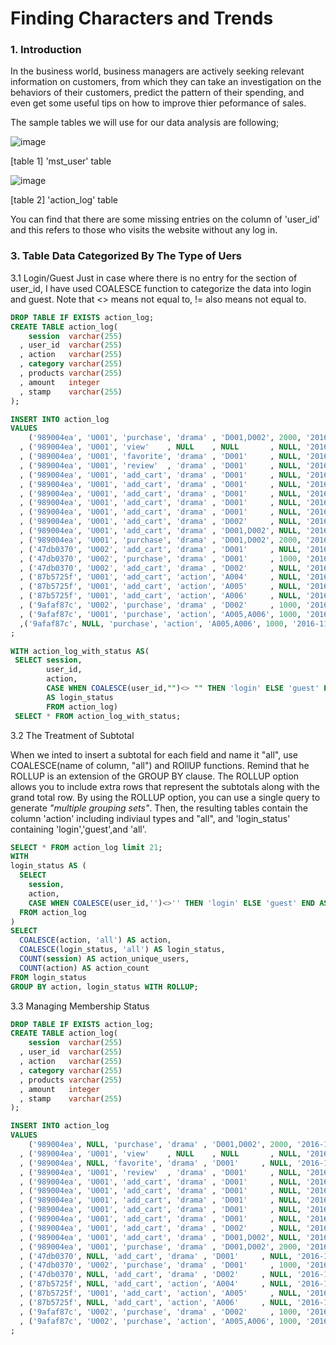 Finding Characters and Trends 
=============================

### 1. Introduction 

In the business world, business managers are actively seeking relevant information on customers, from which they 
can take an investigation on the behaviors of their customers, predict the pattern of their spending, and 
even get some useful tips on how to improve thier peformance of sales. 


The sample tables we will use for our data analysis are following; 


![image](https://user-images.githubusercontent.com/53164959/62774808-e6417180-bae0-11e9-9d8c-56dbd2f69355.png)

[table 1]  'mst_user' table


![image](https://user-images.githubusercontent.com/53164959/62774912-2e609400-bae1-11e9-94da-bb5205a38942.png)

[table 2] 'action_log' table 

You can find that there are some missing entries on the column of 'user_id' and this refers to those
who visits the website without any log in. 


### 3. Table Data Categorized By The Type of Uers

3.1  Login/Guest 
Just in case where there is no entry for the section of user_id, I have used
COALESCE function to categorize the data into login and guest. Note that <> means not equal to, != also means not equal to.

```sql
DROP TABLE IF EXISTS action_log;
CREATE TABLE action_log(
    session  varchar(255)
  , user_id  varchar(255)
  , action   varchar(255)
  , category varchar(255)
  , products varchar(255)
  , amount   integer
  , stamp    varchar(255)
);

INSERT INTO action_log
VALUES
    ('989004ea', 'U001', 'purchase', 'drama' , 'D001,D002', 2000, '2016-11-03 18:10:00')
  , ('989004ea', 'U001', 'view'    , NULL    , NULL       , NULL, '2016-11-03 18:00:00')
  , ('989004ea', 'U001', 'favorite', 'drama' , 'D001'     , NULL, '2016-11-03 18:00:00')
  , ('989004ea', 'U001', 'review'  , 'drama' , 'D001'     , NULL, '2016-11-03 18:00:00')
  , ('989004ea', 'U001', 'add_cart', 'drama' , 'D001'     , NULL, '2016-11-03 18:00:00')
  , ('989004ea', 'U001', 'add_cart', 'drama' , 'D001'     , NULL, '2016-11-03 18:00:00')
  , ('989004ea', 'U001', 'add_cart', 'drama' , 'D001'     , NULL, '2016-11-03 18:00:00')
  , ('989004ea', 'U001', 'add_cart', 'drama' , 'D001'     , NULL, '2016-11-03 18:00:00')
  , ('989004ea', 'U001', 'add_cart', 'drama' , 'D001'     , NULL, '2016-11-03 18:00:00')
  , ('989004ea', 'U001', 'add_cart', 'drama' , 'D002'     , NULL, '2016-11-03 18:01:00')
  , ('989004ea', 'U001', 'add_cart', 'drama' , 'D001,D002', NULL, '2016-11-03 18:02:00')
  , ('989004ea', 'U001', 'purchase', 'drama' , 'D001,D002', 2000, '2016-11-03 18:10:00')
  , ('47db0370', 'U002', 'add_cart', 'drama' , 'D001'     , NULL, '2016-11-03 19:00:00')
  , ('47db0370', 'U002', 'purchase', 'drama' , 'D001'     , 1000, '2016-11-03 20:00:00')
  , ('47db0370', 'U002', 'add_cart', 'drama' , 'D002'     , NULL, '2016-11-03 20:30:00')
  , ('87b5725f', 'U001', 'add_cart', 'action', 'A004'     , NULL, '2016-11-04 12:00:00')
  , ('87b5725f', 'U001', 'add_cart', 'action', 'A005'     , NULL, '2016-11-04 12:00:00')
  , ('87b5725f', 'U001', 'add_cart', 'action', 'A006'     , NULL, '2016-11-04 12:00:00')
  , ('9afaf87c', 'U002', 'purchase', 'drama' , 'D002'     , 1000, '2016-11-04 13:00:00')
  , ('9afaf87c', 'U001', 'purchase', 'action', 'A005,A006', 1000, '2016-11-04 15:00:00')
  ,('9afaf87c', NULL, 'purchase', 'action', 'A005,A006', 1000, '2016-11-04 15:00:00')
;

WITH action_log_with_status AS(
 SELECT session,
        user_id,
        action,
		CASE WHEN COALESCE(user_id,"")<> "" THEN 'login' ELSE 'guest' END
        AS login_status
        FROM action_log)
 SELECT * FROM action_log_with_status;
```        
3.2 The Treatment of Subtotal 

When we inted to insert a subtotal for each field and name it "all", use COALESCE(name of column, "all") and ROllUP functions. Remind that he ROLLUP is an extension of the GROUP BY clause. The ROLLUP option allows you to include extra rows that represent the subtotals along with the grand total row. By using the ROLLUP option, you can use a single query to generate _"multiple grouping sets"_. Then, the resulting tables contain the column 'action' including indiviaul types and "all", and 'login_status' containing 'login','guest',and 'all'. 

```sql
SELECT * FROM action_log limit 21;
WITH
login_status AS (    
  SELECT
    session,
    action,
    CASE WHEN COALESCE(user_id,'')<>'' THEN 'login' ELSE 'guest' END AS login_status
  FROM action_log
)
SELECT
  COALESCE(action, 'all') AS action,
  COALESCE(login_status, 'all') AS login_status,
  COUNT(session) AS action_unique_users,
  COUNT(action) AS action_count
FROM login_status
GROUP BY action, login_status WITH ROLLUP;
```

3.3 Managing Membership Status 


```sql
DROP TABLE IF EXISTS action_log;
CREATE TABLE action_log(
    session  varchar(255)
  , user_id  varchar(255)
  , action   varchar(255)
  , category varchar(255)
  , products varchar(255)
  , amount   integer
  , stamp    varchar(255)
);

INSERT INTO action_log
VALUES
    ('989004ea', NULL, 'purchase', 'drama' , 'D001,D002', 2000, '2016-11-03 18:10:00')
  , ('989004ea', 'U001', 'view'    , NULL    , NULL       , NULL, '2016-11-03 18:00:00')
  , ('989004ea', NULL, 'favorite', 'drama' , 'D001'     , NULL, '2016-11-03 18:00:00')
  , ('989004ea', 'U001', 'review'  , 'drama' , 'D001'     , NULL, '2016-11-03 18:00:00')
  , ('989004ea', 'U001', 'add_cart', 'drama' , 'D001'     , NULL, '2016-11-03 18:00:00')
  , ('989004ea', 'U001', 'add_cart', 'drama' , 'D001'     , NULL, '2016-11-03 18:00:00')
  , ('989004ea', 'U001', 'add_cart', 'drama' , 'D001'     , NULL, '2016-11-03 18:00:00')
  , ('989004ea', 'U001', 'add_cart', 'drama' , 'D001'     , NULL, '2016-11-03 18:00:00')
  , ('989004ea', 'U001', 'add_cart', 'drama' , 'D001'     , NULL, '2016-11-03 18:00:00')
  , ('989004ea', 'U001', 'add_cart', 'drama' , 'D002'     , NULL, '2016-11-03 18:01:00')
  , ('989004ea', 'U001', 'add_cart', 'drama' , 'D001,D002', NULL, '2016-11-03 18:02:00')
  , ('989004ea', 'U001', 'purchase', 'drama' , 'D001,D002', 2000, '2016-11-03 18:10:00')
  , ('47db0370', NULL, 'add_cart', 'drama' , 'D001'     , NULL, '2016-11-03 19:00:00')
  , ('47db0370', 'U002', 'purchase', 'drama' , 'D001'     , 1000, '2016-11-03 20:00:00')
  , ('47db0370', NULL, 'add_cart', 'drama' , 'D002'     , NULL, '2016-11-03 20:30:00')
  , ('87b5725f', NULL, 'add_cart', 'action', 'A004'     , NULL, '2016-11-04 12:00:00')
  , ('87b5725f', 'U001', 'add_cart', 'action', 'A005'     , NULL, '2016-11-04 12:00:00')
  , ('87b5725f', NULL, 'add_cart', 'action', 'A006'     , NULL, '2016-11-04 12:00:00')
  , ('9afaf87c', 'U002', 'purchase', 'drama' , 'D002'     , 1000, '2016-11-04 13:00:00')
  , ('9afaf87c', 'U002', 'purchase', 'action', 'A005,A006', 1000, '2016-11-04 15:00:00')
;
```










